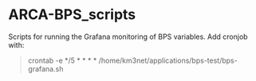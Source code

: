 # ARCA-BPS_scripts
Scripts for running the Grafana monitoring of BPS variables. Add cronjob with:
> crontab -e
*/5 * * * * /home/km3net/applications/bps-test/bps-grafana.sh
